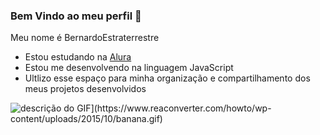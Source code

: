 ### Bem Vindo ao meu perfil 🖤

Meu nome é BernardoEstraterrestre

- Estou estudando na [Alura](https://www.alura.com.br/)
- Estou me desenvolvendo na linguagem JavaScript
- Ultlizo esse espaço  para minha organização e compartilhamento dos meus projetos desenvolvidos
 
![descrição do GIF]([https://www.reaconverter.com/howto/wp-content/uploads/2015/10/banana.gif](https://s2-techtudo.glbimg.com/-xwpLduB9RqMN4JIJF12LNGTh5I=/0x0:695x289/984x0/smart/filters:strip_icc()/i.s3.glbimg.com/v1/AUTH_08fbf48bc0524877943fe86e43087e7a/internal_photos/bs/2021/I/F/DGZT3lTyWbc7NwVp583Q/2016-07-27-ezgif.com-resize-2.gif)](https://media.tenor.com/images/0fb7f19e627ea16da979801a38d8f12e/tenor.gif))](https://www.reaconverter.com/howto/wp-content/uploads/2015/10/banana.gif)
